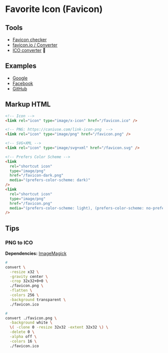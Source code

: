 # Favorite Icon (Favicon)

<!--
https://github.com/tailwindlabs/tailwindcss.com/tree/master/public/favicons

Sizes: 32x32, 48x48
Bit depth: 32 bits (16.7M colors & alpha transparency)

https://icon.horse
-->

## Tools

- [Favicon checker](https://realfavicongenerator.net/favicon_checker)
- [favicon.io / Converter](https://favicon.io/favicon-converter/)
- [ICO converter](https://icoconverter.com) 🌟

## Examples

- [Google](https://google.com/favicon.ico)
- [Facebook](https://facebook.com/favicon.ico)
- [GitHub](https://github.com/favicon.ico)

## Markup HTML

```html
<!-- Icon -->
<link rel="icon" type="image/x-icon" href="/favicon.ico" />

<!-- PNG: https://caniuse.com/link-icon-png  -->
<link rel="icon" type="image/png" href="/favicon.png" />

<!-- SVG+XML -->
<link rel="icon" type="image/svg+xml" href="/favicon.svg" />

<!-- Prefers Color Scheme -->
<link
  rel="shortcut icon"
  type="image/png"
  href="/favicon-dark.png"
  media="(prefers-color-scheme: dark)"
/>
<link
  rel="shortcut icon"
  type="image/png"
  href="/favicon.png"
  media="(prefers-color-scheme: light), (prefers-color-scheme: no-preference)"
/>
```

## Tips

### PNG to ICO

**Dependencies:** [ImageMagick](/imagemagick.md)

```sh
#
convert \
  -resize x32 \
  -gravity center \
  -crop 32x32+0+0 \
  ./favicon.png \
  -flatten \
  -colors 256 \
  -background transparent \
  ./favicon.ico

#
convert ./favicon.png \
  -background white \
  \( -clone 0 -resize 32x32 -extent 32x32 \) \
  -delete 0 \
  -alpha off \
  -colors 16 \
  ./favicon.ico
```
